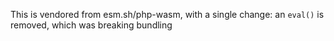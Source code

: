 This is vendored from esm.sh/php-wasm, with a single change: an `eval()` is removed, which was breaking bundling